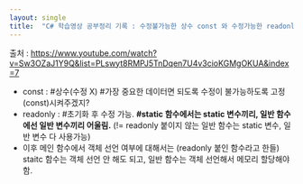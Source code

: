 ```yaml
---
layout: single
title:  "C# 학습영상 공부정리 기록 : 수정불가능한 상수 const 와 수정가능한 readonly"
---
```


출처 : https://www.youtube.com/watch?v=Sw3OZaJ1Y9Q&list=PLswyt8RMPJ5TnDqen7U4v3cioKGMgOKUA&index=7

- const : #상수(수정 X) #가장 중요한 데이터면 되도록 수정이 불가능하도록 고정(const)시켜주겠지? 
- readonly : #초기화 후 수정 가능. **#static 함수에서는 static 변수끼리, 일반 함수에선 일반 변수끼리 어울림.** (!= readonly 붙이지 않는 일반 함수는 static 변수, 일반 변수 다 사용가능)
- 이후 메인 함수에서 객체 선언 여부에 대해서는 (readonly 붙인 함수라고 한들) staitc 함수는 객체 선언 안 해도 되고, 일반 함수는 객체 선언해서 메모리 할당해야 함. 
